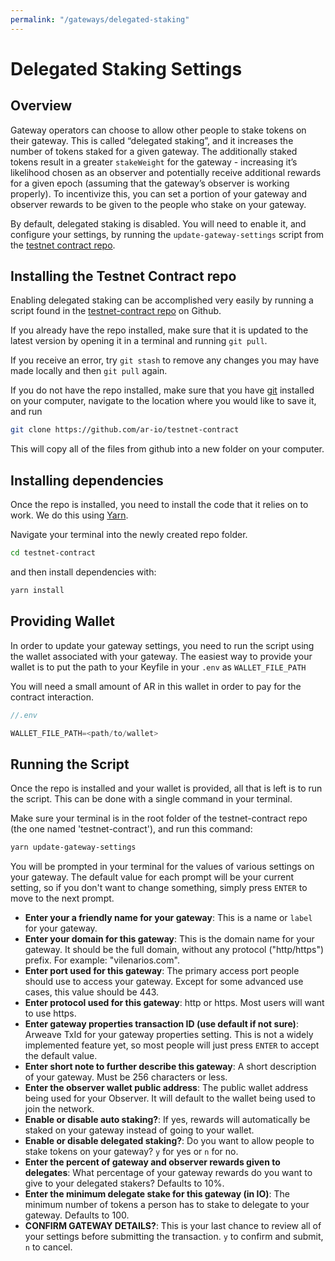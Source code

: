 ```yaml
---
permalink: "/gateways/delegated-staking"
---
```


# Delegated Staking Settings

## Overview

Gateway operators can choose to allow other people to stake tokens on their gateway. This is called “delegated staking”, and it increases the number of tokens staked for a given gateway. The additionally staked tokens result in a greater `stakeWeight` for the gateway - increasing it’s likelihood chosen as an observer and potentially receive additional rewards for a given epoch (assuming that the gateway’s observer is working properly). To incentivize this, you can set a portion of your gateway and observer rewards to be given to the people who stake on your gateway.

By default, delegated staking is disabled. You will need to enable it, and configure your settings, by running the `update-gateway-settings` script from the [testnet contract repo](https://github.com/ar-io/testnet-contract).

## Installing the Testnet Contract repo

Enabling delegated staking can be accomplished very easily by running a script found in the [testnet-contract repo](https://github.com/ar-io/testnet-contract) on Github. 

If you already have the repo installed, make sure that it is updated to the latest version by opening it in a terminal and running `git pull`.

If you receive an error, try `git stash` to remove any changes you may have made locally and then `git pull` again.

If you do not have the repo installed, make sure that you have [git](https://git-scm.com/downloads) installed on your computer, navigate to the location where you would like to save it, and run 

```bash
git clone https://github.com/ar-io/testnet-contract
```

This will copy all of the files from github into a new folder on your computer.

## Installing dependencies

Once the repo is installed, you need to install the code that it relies on to work. We do this using [Yarn](https://yarnpkg.com/getting-started/install).

Navigate your terminal into the newly created repo folder.

```bash
cd testnet-contract
```

and then install dependencies with:

```bash
yarn install
```

## Providing Wallet

In order to update your gateway settings, you need to run the script using the wallet associated with your gateway. The easiest way to provide your wallet is to put the path to your Keyfile in your `.env` as `WALLET_FILE_PATH`

You will need a small amount of AR in this wallet in order to pay for the contract interaction.

```js
//.env

WALLET_FILE_PATH=<path/to/wallet>
```

<!-- ## Editing the Script

You will need to edit the script to give it the correct information for when it runs. You can do this by opening the file, located at `testnet-contract > tools > update-gateway-settings.ts` in any code or text editor. Once you have the file open, you will need to look for these lines:

```ts
  // Enable or disable delegated staking.  If true, other token holders can delegate their stake to this gateway
  // const allowDelegatedStaking: boolean = true;

  // Number between 0-100 indicating the percent of gateway and observer rewards given to delegates eg. 30 is 30% distributed to delegates
  // The default is 0
  // const delegateRewardShareRatio: number = 10;

  // The minimum stake a delegate must use for this for this gateway.  Must be greater than the contracts minimum delegated stake
  // The default is 100
  // const minDelegatedStake: number = 200;
```

<center><img :src="$withBase('/images/updateSettings1.png')"></center>

Uncomment the following lines by removing the `//` at the beginning of the line:

- `// const allowDelegatedStaking: boolean = true;`
- `// const delegateRewardShareRatio: number = 10;`
- `// const minDelegatedStake: number = 200;`

These are the lines that will determine the settings your gateway will use once delegated staking is enabled.

`allowDelegatedStaking` is a true/false that will turn delegated staking on or off.
`delegateRewardShareRatio` determines the percentage of rewards that will be set aside for delegated stakers.
`minDelegatedStake` sets the minimum number of tokens a person can stake on your gateway.

Edit the values after the `=` to match the delegated staking rules you want on your gateway.

Next, scroll down until you find a section that looks like this:

```ts
  const writeInteraction = await contract.writeInteraction(
    {
      function: 'updateGatewaySettings',
      // label,
      // fqdn,
      observerWallet,
      // port,
      // protocol,
      // properties,
      // allowDelegatedStaking,
      // delegateRewardShareRatio,
      // minDelegatedStake,
      // note
    },
    {
      disableBundling: true,
    },
  );
  ```

<center><img :src="$withBase('/images/updateSettings2.png')"></center>


Comment out (add `//`) the line `observerWallet`, and uncomment (remove `//`) the lines:

`// allowDelegatedStaking,`
`// delegateRewardShareRatio,`
`// minDelegatedStake,`

When you are done, that section should look like this:

```ts
  const writeInteraction = await contract.writeInteraction(
    {
      function: 'updateGatewaySettings',
      // label,
      // fqdn,
      // observerWallet,
      // port,
      // protocol,
      // properties,
      allowDelegatedStaking,
      delegateRewardShareRatio,
      minDelegatedStake,
      // note
    },
    {
      disableBundling: true,
    },
  );
  ``` -->

## Running the Script

Once the repo is installed and your wallet is provided, all that is left is to run the script. This can be done with a single command in your terminal. 

Make sure your terminal is in the root folder of the testnet-contract repo (the one named 'testnet-contract'), and run this command:

```bash
yarn update-gateway-settings
```

You will be prompted in your terminal for the values of various settings on your gateway. The default value for each prompt will be your current setting, so if you don't want to change something, simply press `ENTER` to move to the next prompt.

- **Enter your a friendly name for your gateway**: This is a name or `label` for your gateway. 
- **Enter your domain for this gateway**: This is the domain name for your gateway. It should be the full domain, without any protocol ("http/https") prefix. For example: "vilenarios.com".
- **Enter port used for this gateway**: The primary access port people should use to access your gateway. Except for some advanced use cases, this value should be 443.
- **Enter protocol used for this gateway**: http or https. Most users will want to use https.
- **Enter gateway properties transaction ID (use default if not sure)**: Arweave TxId for your gateway properties setting. This is not a widely implemented feature yet, so most people will just press `ENTER` to accept the default value.
- **Enter short note to further describe this gateway**: A short description of your gateway. Must be 256 characters or less.
- **Enter the observer wallet public address**: The public wallet address being used for your Observer. It will default to the wallet being used to join the network.
- **Enable or disable auto staking?**: If yes, rewards will automatically be staked on your gateway instead of going to your wallet.
- **Enable or disable delegated staking?**: Do you want to allow people to stake tokens on your gateway? `y` for yes or `n` for no.
- **Enter the percent of gateway and observer rewards given to delegates**: What percentage of your gateway rewards do you want to give to your delegated stakers? Defaults to 10%.
- **Enter the minimum  delegate stake for this gateway (in IO)**: The minimum number of tokens a person has to stake to delegate to your gateway. Defaults to 100.
- **CONFIRM GATEWAY DETAILS?**: This is your last chance to review all of your settings before submitting the transaction. `y` to confirm and submit, `n` to cancel.